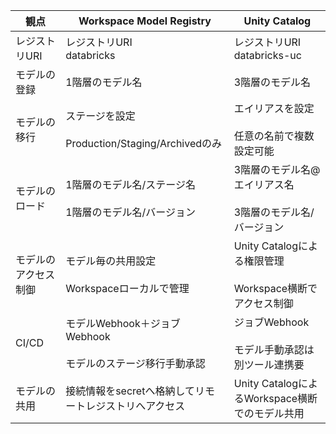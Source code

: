 | 観点                 | Workspace Model Registry                                         | Unity Catalog                                                  | 
| -------------------- | ---------------------------------------------------------------- | -------------------------------------------------------------- | 
| レジストリURI        | レジストリURI<br>databricks                                      | レジストリURI　databricks-uc                                   | 
| モデルの登録         | 1階層のモデル名                                                  | 3階層のモデル名                                                | 
| モデルの移行         | ステージを設定<br><br>Production/Staging/Archivedのみ            | エイリアスを設定<br><br>任意の名前で複数設定可能               | 
| モデルのロード       | 1階層のモデル名/ステージ名<br><br>1階層のモデル名/バージョン     | 3階層のモデル名@エイリアス名<br><br>3階層のモデル名/バージョン | 
| モデルのアクセス制御 | モデル毎の共用設定<br><br>Workspaceローカルで管理                | Unity Catalogによる権限管理<br><br>Workspace横断でアクセス制御 | 
| CI/CD                | モデルWebhook＋ジョブWebhook<br><br>モデルのステージ移行手動承認 | ジョブWebhook<br><br>モデル手動承認は別ツール連携要            | 
| モデルの共用         | 接続情報をsecretへ格納してリモートレジストリへアクセス           | Unity CatalogによるWorkspace横断でのモデル共用                 | 
